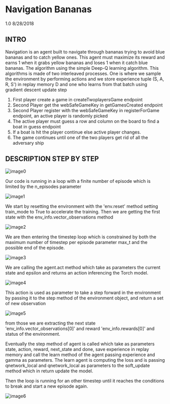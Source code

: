 # Navigation Bananas
1.0 8/28/2018

INTRO
-----------

Navigation is an agent built to navigate through bananas trying to avoid blue bananas and to catch yellow ones.
This agent must maximize its reward and earns 1 when it grabs yellow bananas and loses 1 when it catch blue bananas.
The algorithm using the simple Deep-Q learning algorithm. This algorithms is made of two interleaved processes. One is where we sample the environment by performing actions and we store experience tuple (S, A, R, S') in replay memory D and one who learns from that batch using gradient descent update step

1. First player create a game in createTwoplayersGame endpoint
2. Second Player get the webSafeGameKey in getGamesCreated endpoint
3. Second Player register with the webSafeGameKey in registerForGame endpoint,
an active player is randomly picked
4. The active player must guess a row and column on the board to find a boat in
guess endpoint
5. If a boat is hit the player continue else active player changes.
6. The game continues until one of the two players get rid of all the adversary ship

## DESCRIPTION STEP BY STEP

![image0](https://github.com/GaylouM/DRLND-Navigation/tree/master/misc/image0.JPG)

Our code is running in a loop with a finite number of episode which is limited by the n_episodes parameter

![image1](https://github.com/GaylouM/DRLND-Navigation/tree/master/misc/image1.JPG)

We start by resetting the environment with the 'env.reset' method setting train_mode to True to accelerate the training.
Then we are getting the first state with the env_info.vector_observations method

![image2](https://github.com/GaylouM/DRLND-Navigation/tree/master/misc/image2.JPG)

We are then entering the timestep loop which is constrained by both the maximum number of timestep per episode parameter max_t and the possible end of the episode.

![image3](https://github.com/GaylouM/DRLND-Navigation/tree/master/misc/image3.JPG)

We are calling the agent.act method which take as parameters the current state and epsilon and returns an action inferencing the Torch model.

![image4](https://github.com/GaylouM/DRLND-Navigation/tree/master/misc/image4.JPG)

This action is used as parameter to take a step forward in the environment by passing it to the step method of the environment object, and return a set of new observation

![image5](https://github.com/GaylouM/DRLND-Navigation/tree/master/misc/image5.JPG)

from those we are extracting the next state 'env_info.vector_observations[0]' and reward 'env_info.rewards[0]' and status of the environment.

Eventually the step method of agent is called which take as parameters state, action, reward, next_state and done, save experience in replay memory and call the learn method of the agent passing experience and gamma as parameters. The learn agent is computing the loss and is passing qnetwork_local and qnetwork_local as parameters to the soft_update method which in return update the model.

Then the loop is running for an other timestep until it reaches the conditions to break and start a new episode again.

![image6](https://github.com/GaylouM/DRLND-Navigation/tree/master/misc/image6.JPG)
